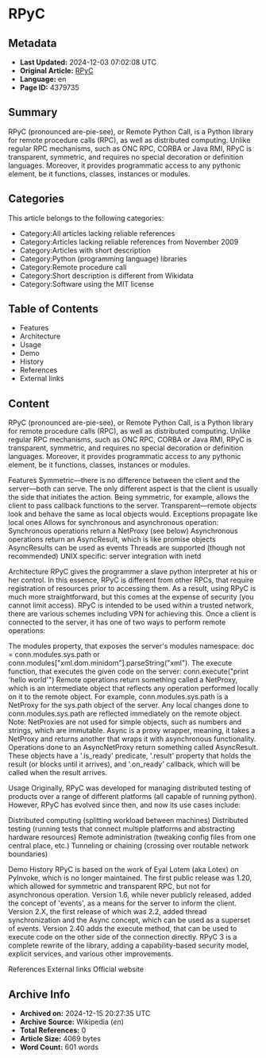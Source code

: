 # RPyC

## Metadata
- **Last Updated:** 2024-12-03 07:02:08 UTC
- **Original Article:** [RPyC](https://en.wikipedia.org/wiki/RPyC)
- **Language:** en
- **Page ID:** 4379735

## Summary
RPyC (pronounced are-pie-see), or Remote Python Call, is a Python library for remote procedure calls (RPC), as well as distributed computing. Unlike regular RPC mechanisms, such as ONC RPC, CORBA or Java RMI, RPyC is transparent, symmetric, and requires no special decoration or definition languages. Moreover, it provides programmatic access to any pythonic element, be it functions, classes, instances or modules.

## Categories
This article belongs to the following categories:

- Category:All articles lacking reliable references
- Category:Articles lacking reliable references from November 2009
- Category:Articles with short description
- Category:Python (programming language) libraries
- Category:Remote procedure call
- Category:Short description is different from Wikidata
- Category:Software using the MIT license

## Table of Contents

- Features
- Architecture
- Usage
- Demo
- History
- References
- External links

## Content

RPyC (pronounced are-pie-see), or Remote Python Call, is a Python library for remote procedure calls (RPC), as well as distributed computing. Unlike regular RPC mechanisms, such as ONC RPC, CORBA or Java RMI, RPyC is transparent, symmetric, and requires no special decoration or definition languages. Moreover, it provides programmatic access to any pythonic element, be it functions, classes, instances or modules.

Features
Symmetric—there is no difference between the client and the server—both can serve. The only different aspect is that the client is usually the side that initiates the action. Being symmetric, for example, allows the client to pass callback functions to the server.
Transparent—remote objects look and behave the same as local objects would.
Exceptions propagate like local ones
Allows for synchronous and asynchronous operation:
Synchronous operations return a NetProxy (see below)
Asynchronous operations return an AsyncResult, which is like promise objects
AsyncResults can be used as events
Threads are supported (though not recommended)
UNIX specific: server integration with inetd

Architecture
RPyC gives the programmer a slave python interpreter at his or her control. In this essence, RPyC is different from other RPCs, that require registration of resources prior to accessing them. As a result, using RPyC is much more straightforward, but this comes at the expense of security (you cannot limit access). RPyC is intended to be used within a trusted network, there are various schemes including VPN for achieving this.
Once a client is connected to the server, it has one of two ways to perform remote operations:

The modules property, that exposes the server's modules namespace: doc = conn.modules.sys.path or conn.modules["xml.dom.minidom"].parseString("<some>xml</some>").
The execute function, that executes the given code on the server: conn.execute("print 'hello world'")
Remote operations return something called a NetProxy, which is an intermediate object that reflects any operation performed locally on it to the remote object. For example, conn.modules.sys.path is a NetProxy for the sys.path object of the server. Any local changes done to conn.modules.sys.path are reflected immediately on the remote object.
Note: NetProxies are not used for simple objects, such as numbers and strings, which are immutable.
Async is a proxy wrapper, meaning, it takes a NetProxy and returns another that wraps it with asynchronous functionality. Operations done to an AsyncNetProxy return something called AsyncResult. These objects have a '.is_ready' predicate, '.result' property that holds the result (or blocks until it arrives), and '.on_ready' callback, which will be called when the result arrives.

Usage
Originally, RPyC was developed for managing distributed testing of products over a range of different platforms (all capable of running python). However, RPyC has evolved since then, and now its use cases include:

Distributed computing (splitting workload between machines)
Distributed testing (running tests that connect multiple platforms and abstracting hardware resources)
Remote administration (tweaking config files from one central place, etc.)
Tunneling or chaining (crossing over routable network boundaries)

Demo
History
RPyC is based on the work of Eyal Lotem (aka Lotex) on PyInvoke, which is no longer maintained. The first public release was 1.20, which allowed for symmetric and transparent RPC, but not for asynchronous operation. Version 1.6, while never publicly released, added the concept of 'events', as a means for the server to inform the client. Version 2.X, the first release of which was 2.2, added thread synchronization and the Async concept, which can be used as a superset of events. Version 2.40 adds the execute method, that can be used to execute code on the other side of the connection directly.
RPyC 3 is a complete rewrite of the library, adding a capability-based security model, explicit services, and various other improvements.

References
External links
Official website

## Archive Info
- **Archived on:** 2024-12-15 20:27:35 UTC
- **Archive Source:** Wikipedia (_en_)
- **Total References:** 0
- **Article Size:** 4069 bytes
- **Word Count:** 601 words
